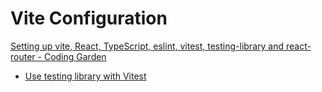 # Vite Configuration

[Setting up vite, React, TypeScript, eslint, vitest, testing-library and react-router - Coding Garden](https://www.youtube.com/watch?v=cchqeWY0Nak&ab_channel=CodingGarden)

-   [Use testing library with Vitest](https://markus.oberlehner.net/blog/using-testing-library-jest-dom-with-vitest/)
